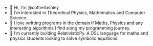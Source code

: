 - 👋 Hi, I’m @cottrellashley
- 👀 I’m interested in Theoretical Physics, Mathematics and Computer Science.
- 💛 I love writting programs in the domain if Maths, Physics and any interesting algorithms I find along my programming journey.
- 🌱 I’m currently building RelativisticPy. A DSL language for maths and physics students looking to solve symbolic equations.

<!---
cottrellashley/cottrellashley is a ✨ special ✨ repository because its `README.md` (this file) appears on your GitHub profile.
You can click the Preview link to take a look at your changes.
--->
